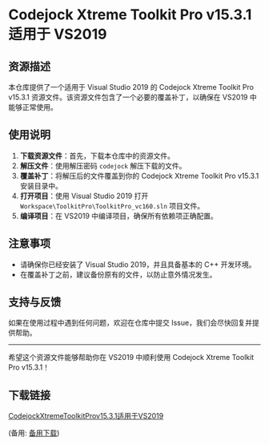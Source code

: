 # Codejock Xtreme Toolkit Pro v15.3.1 适用于 VS2019

## 资源描述

本仓库提供了一个适用于 Visual Studio 2019 的 Codejock Xtreme Toolkit Pro v15.3.1 资源文件。该资源文件包含了一个必要的覆盖补丁，以确保在 VS2019 中能够正常使用。

## 使用说明

1. **下载资源文件**：首先，下载本仓库中的资源文件。
2. **解压文件**：使用解压密码 `codejock` 解压下载的文件。
3. **覆盖补丁**：将解压后的文件覆盖到你的 Codejock Xtreme Toolkit Pro v15.3.1 安装目录中。
4. **打开项目**：使用 Visual Studio 2019 打开 `Workspace\ToolkitPro\ToolkitPro_vc160.sln` 项目文件。
5. **编译项目**：在 VS2019 中编译项目，确保所有依赖项正确配置。

## 注意事项

- 请确保你已经安装了 Visual Studio 2019，并且具备基本的 C++ 开发环境。
- 在覆盖补丁之前，建议备份原有的文件，以防止意外情况发生。

## 支持与反馈

如果在使用过程中遇到任何问题，欢迎在仓库中提交 Issue，我们会尽快回复并提供帮助。

---

希望这个资源文件能够帮助你在 VS2019 中顺利使用 Codejock Xtreme Toolkit Pro v15.3.1！

## 下载链接
[CodejockXtremeToolkitProv15.3.1适用于VS2019](https://pan.quark.cn/s/31a4a8ff3fa6) 

(备用: [备用下载](https://pan.baidu.com/s/1BNZeixSKzYtrKZldL6zOmA?pwd=1234))
